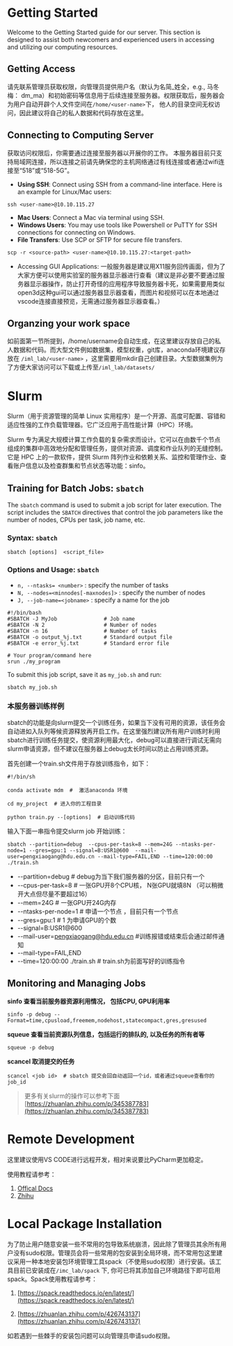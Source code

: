 # Getting Started
Welcome to the Getting Started guide for our server. This section is designed to assist both newcomers and experienced users in accessing and utilizing our computing resources.

## Getting Access

请先联系管理员获取权限，向管理员提供用户名<user-name>（默认为名简_姓全，e.g., 马冬梅： dm_ma）和初始密码等信息用于后续连接至服务器。权限获取后，服务器会为用户自动开辟个人文件空间在`/home/<user-name>`下， 他人的目录空间无权访问，因此建议将自己的私人数据和代码存放在这里。

## Connecting to Computing Server

获取访问权限后，你需要通过连接至服务器以开展你的工作。 本服务器目前只支持局域网连接，所以连接之前请先确保您的主机网络通过有线连接或者通过wifi连接至“518”或“518-5G”。

* **Using SSH**: Connect using SSH from a command-line interface. Here is an example for Linux/Mac users:
```plain
ssh <user-name>@10.10.115.27   
```
* **Mac Users**: Connect a Mac via terminal using SSH.
* **Windows Users**: You may use tools like Powershell or PuTTY for SSH connections for connecting on Windows.
* **File Transfers**: Use SCP or SFTP for secure file transfers.
```plain
scp -r <source-path> <user-name>@10.10.115.27:<target-path>
```
* Accessing GUI Applications: 一般服务器是建议用X11服务回传画面，但为了大家方便可以使用实验室的服务器显示器进行查看（建议是非必要不要通过服务器显示器操作，防止打开奇怪的应用程序导致服务器卡死，如果需要用类似open3d这种gui可以通过服务器显示器查看，而图片和视频可以在本地通过vscode连接直接预览，无需通过服务器显示器查看。）
## Organzing your work space

如前面第一节所提到，/home/username会自动生成，在这里建议存放自己的私人数据和代码。而大型文件例如数据集，模型权重，git库，anaconda环境建议存放在 `/iml_lab/<user-name>` ，这里需要用mkdir自己创建目录。大型数据集例为了方便大家访问可以下载或上传至`/iml_lab/datasets/`



# Slurm
Slurm（用于资源管理的简单 Linux 实用程序）是一个开源、高度可配置、容错和适应性强的工作负载管理器。它广泛应用于高性能计算（HPC）环境。

Slurm 专为满足大规模计算工作负载的复杂需求而设计。它可以在由数千个节点组成的集群中高效地分配和管理任务，提供对资源、调度和作业队列的无缝控制。它是 HPC 上的一款软件，提供 Slurm 阵列作业和依赖关系、监控和管理作业、查看账户信息以及检查群集和节点状态等功能：sinfo。

## Training for Batch Jobs: `sbatch`

The `sbatch` command is used to submit a job script for later execution. The script includes the `SBATCH` directives that control the job parameters like the number of nodes, CPUs per task, job name, etc.

### Syntax: `sbatch`

```plain
sbatch [options]  <script_file>
```
### Options and Usage: `sbatch`

* `n, --ntasks= <number>` : specify the number of tasks
* `N, --nodes=<minnodes[-maxnodes]>` : specify the number of nodes
* `J, --job-name=<jobname>` : specify a name for the job
```plain
#!/bin/bash
#SBATCH -J MyJob               # Job name
#SBATCH -N 2                   # Number of nodes
#SBATCH -n 16                  # Number of tasks
#SBATCH -o output_%j.txt       # Standard output file
#SBATCH -e error_%j.txt        # Standard error file

# Your program/command here
srun ./my_program
```
To submit this job script, save it as `my_job.sh` and run:
```plain
sbatch my_job.sh
```

### 本服务器训练样例

sbatch的功能是向slurm提交一个训练任务，如果当下没有可用的资源，该任务会自动进如入队列等候资源释放再开启工作。在这里强烈建议所有用户训练时利用sbatch进行训练任务提交，使资源利用最大化，debug可以直接进行调试无需向slurm申请资源，但不建议在服务器上debug太长时间以防止占用训练资源。

首先创建一个train.sh文件用于存放训练指令，如下：

```plain
#!/bin/sh

conda activate mdm  #  激活anaconda 环境

cd my_project  # 进入你的工程目录

python train.py --[options]  # 启动训练代码
```

输入下面一串指令提交slurm job 开始训练：

```plain
sbatch --partition=debug  --cpus-per-task=8 --mem=24G --ntasks-per-node=1 --gres=gpu:1 --signal=B:USR1@600  --mail-user=pengxiaogang@hdu.edu.cn --mail-type=FAIL,END --time=120:00:00 ./train.sh 
```
* --partition=debug     # debug为当下我们服务器的分区，目前只有一个
* --cpus-per-task=8     # 一张GPU开8个CPU核， N张GPU就填8N （可以稍微开大点但尽量不要超过16）
* --mem=24G              #   一张GPU开24G内存
* --ntasks-per-node=1       # 申请一个节点 ，目前只有一个节点
* --gres=gpu:1                 #  1 为申请GPU的个数
* --signal=B:USR1@600  
* --mail-user=pengxiaogang@hdu.edu.cn    #训练报错或结束后会通过邮件通知
* --mail-type=FAIL,END 
* --time=120:00:00 ./train.sh     # train.sh为前面写好的训练指令
## **Monitoring and Managing Jobs**

**sinfo   查看当前服务器资源利用情况， 包括CPU, GPU利用率**

```plain
sinfo -p debug --Format=time,cpusload,freemem,nodehost,statecompact,gres,gresused
```

**squeue  查看当前资源队列信息，包括运行的排队的, 以及任务的所有者等**

```plain
squeue -p debug 
```

**scancel  取消提交的任务**

```plain
scancel <job id>  # sbatch 提交会回自动返回一个id，或者通过squeue查看你的job_id
```

>更多有关slurm的操作可以参考下面
[https://zhuanlan.zhihu.com/p/345387783](https://zhuanlan.zhihu.com/p/345387783)


# Remote Development
这里建议使用VS CODE进行远程开发，相对来说要比PyCharm更加稳定。

使用教程请参考：
1. [Offical Docs](https://code.visualstudio.com/docs/remote/remote-overview)
2. [Zhihu](https://blog.csdn.net/liqfyiyi/article/details/120055064)

# Local Package Installation
为了防止用户随意安装一些不常用的包导致系统崩溃，因此除了管理员其余所有用户没有sudo权限。管理员会将一些常用的包安装到全局环境，而不常用包这里建议采用一种本地安装包环境管理工具spack（不使用sudo权限）进行安装。该工具目前已安装成在`/imc_lab/spack` 下, 你可已将其添加自己环境路径下即可启用spack。Spack使用教程请参考：
1. [https://spack.readthedocs.io/en/latest/](https://spack.readthedocs.io/en/latest/)


2. [https://zhuanlan.zhihu.com/p/426743137](https://zhuanlan.zhihu.com/p/426743137) 

如若遇到一些棘手的安装包问题可以向管理员申请sudo权限。